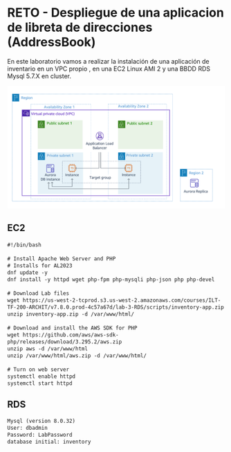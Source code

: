 # RETO - Despliegue de una aplicacion de libreta de direcciones (AddressBook)

En este laboratorio vamos a realizar la instalación de una aplicación de inventario en un VPC propio , en una EC2 Linux AMI 2 y una BBDD RDS Mysql 5.7.X en cluster.

![alt text](inventory.png)

## EC2
```
#!/bin/bash

# Install Apache Web Server and PHP
# Installs for AL2023
dnf update -y
dnf install -y httpd wget php-fpm php-mysqli php-json php php-devel

# Download Lab files
wget https://us-west-2-tcprod.s3.us-west-2.amazonaws.com/courses/ILT-TF-200-ARCHIT/v7.8.0.prod-4c57a67d/lab-3-RDS/scripts/inventory-app.zip
unzip inventory-app.zip -d /var/www/html/

# Download and install the AWS SDK for PHP
wget https://github.com/aws/aws-sdk-php/releases/download/3.295.2/aws.zip
unzip aws -d /var/www/html
unzip /var/www/html/aws.zip -d /var/www/html/

# Turn on web server
systemctl enable httpd
systemctl start httpd
```

## RDS
```
Mysql (version 8.0.32)
User: dbadmin
Password: LabPassword
database initial: inventory
```
